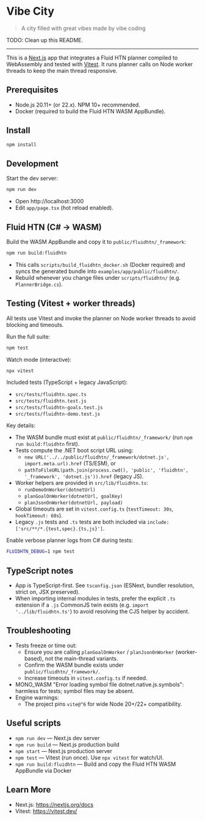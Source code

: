 # Vibe City
> A city filled with great vibes made by vibe coding

TODO: Clean up this README.

---


This is a [Next.js](https://nextjs.org) app that integrates a Fluid HTN planner compiled to WebAssembly and tested with [Vitest](https://vitest.dev/). It runs planner calls on Node worker threads to keep the main thread responsive.

## Prerequisites

- Node.js 20.11+ (or 22.x). NPM 10+ recommended.
- Docker (required to build the Fluid HTN WASM AppBundle).

## Install

```bash
npm install
```

## Development

Start the dev server:

```bash
npm run dev
```

- Open http://localhost:3000
- Edit `app/page.tsx` (hot reload enabled).

## Fluid HTN (C# → WASM)

Build the WASM AppBundle and copy it to `public/fluidhtn/_framework`:

```bash
npm run build:fluidhtn
```

- This calls `scripts/build_fluidhtn_docker.sh` (Docker required) and syncs the generated bundle into `examples/app/public/fluidhtn/`.
- Rebuild whenever you change files under `scripts/fluidhtn/` (e.g. `PlannerBridge.cs`).

## Testing (Vitest + worker threads)

All tests use Vitest and invoke the planner on Node worker threads to avoid blocking and timeouts.

Run the full suite:

```bash
npm test
```

Watch mode (interactive):

```bash
npx vitest
```

Included tests (TypeScript + legacy JavaScript):

- `src/tests/fluidhtn.spec.ts`
- `src/tests/fluidhtn.test.js`
- `src/tests/fluidhtn-goals.test.js`
- `src/tests/fluidhtn-demo.test.js`

Key details:

- The WASM bundle must exist at `public/fluidhtn/_framework/` (run `npm run build:fluidhtn` first).
- Tests compute the .NET boot script URL using:
  - `new URL('../../public/fluidhtn/_framework/dotnet.js', import.meta.url).href` (TS/ESM), or
  - `pathToFileURL(path.join(process.cwd(), 'public', 'fluidhtn', '_framework', 'dotnet.js')).href` (legacy JS).
- Worker helpers are provided in `src/lib/fluidhtn.ts`:
  - `runDemoOnWorker(dotnetUrl)`
  - `planGoalOnWorker(dotnetUrl, goalKey)`
  - `planJsonOnWorker(dotnetUrl, payload)`
- Global timeouts are set in `vitest.config.ts` (`testTimeout: 30s`, `hookTimeout: 60s`).
- Legacy `.js` tests and `.ts` tests are both included via `include: ['src/**/*.{test,spec}.{ts,js}']`.

Enable verbose planner logs from C# during tests:

```bash
FLUIDHTN_DEBUG=1 npm test
```

## TypeScript notes

- App is TypeScript-first. See `tsconfig.json` (ESNext, bundler resolution, strict on, JSX preserved).
- When importing internal modules in tests, prefer the explicit `.ts` extension if a `.js` CommonJS twin exists (e.g. `import '../lib/fluidhtn.ts'`) to avoid resolving the CJS helper by accident.

## Troubleshooting

- Tests freeze or time out:
  - Ensure you are calling `planGoalOnWorker` / `planJsonOnWorker` (worker-based), not the main-thread variants.
  - Confirm the WASM bundle exists under `public/fluidhtn/_framework/`.
  - Increase timeouts in `vitest.config.ts` if needed.
- MONO_WASM "Error loading symbol file dotnet.native.js.symbols": harmless for tests; symbol files may be absent.
- Engine warnings:
  - The project pins `vite@^6` for wide Node 20+/22+ compatibility.

## Useful scripts

- `npm run dev` — Next.js dev server
- `npm run build` — Next.js production build
- `npm start` — Next.js production server
- `npm test` — Vitest (run once). Use `npx vitest` for watch/UI.
- `npm run build:fluidhtn` — Build and copy the Fluid HTN WASM AppBundle via Docker

## Learn More

- Next.js: https://nextjs.org/docs
- Vitest: https://vitest.dev/

